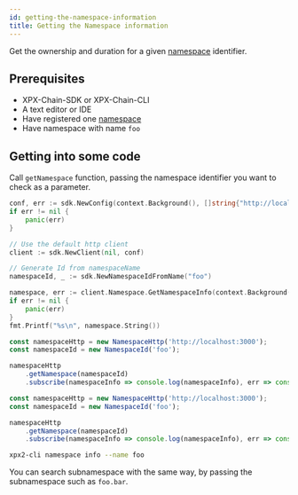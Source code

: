 ```yaml
---
id: getting-the-namespace-information
title: Getting the Namespace information
---
```


Get the ownership and duration for a given [namespace](../../built-in-features/namespace.md) identifier.

## Prerequisites

- XPX-Chain-SDK or XPX-Chain-CLI
- A text editor or IDE
- Have registered one [ namespace ](../../built-in-features/namespace.md)
- Have namespace with name `foo`

## Getting into some code

Call `getNamespace` function, passing the namespace identifier you want to check as a parameter.

<!--DOCUSAURUS_CODE_TABS-->
<!--Golang-->
```go
conf, err := sdk.NewConfig(context.Background(), []string{"http://localhost:3000"})
if err != nil {
    panic(err)
}

// Use the default http client
client := sdk.NewClient(nil, conf)

// Generate Id from namespaceName
namespaceId, _ := sdk.NewNamespaceIdFromName("foo")

namespace, err := client.Namespace.GetNamespaceInfo(context.Background(), namespaceId)
if err != nil {
	panic(err)
}
fmt.Printf("%s\n", namespace.String())
```
<!--TypeScript-->
```js
const namespaceHttp = new NamespaceHttp('http://localhost:3000');
const namespaceId = new NamespaceId('foo');

namespaceHttp
    .getNamespace(namespaceId)
    .subscribe(namespaceInfo => console.log(namespaceInfo), err => console.error(err));
```

<!--JavaScript-->
```js
const namespaceHttp = new NamespaceHttp('http://localhost:3000');
const namespaceId = new NamespaceId('foo');

namespaceHttp
    .getNamespace(namespaceId)
    .subscribe(namespaceInfo => console.log(namespaceInfo), err => console.error(err));
```

<!--CLI-->
```sh
xpx2-cli namespace info --name foo
```

<!--END_DOCUSAURUS_CODE_TABS-->

You can search subnamespace with the same way, by passing the subnamespace such as `foo.bar`.